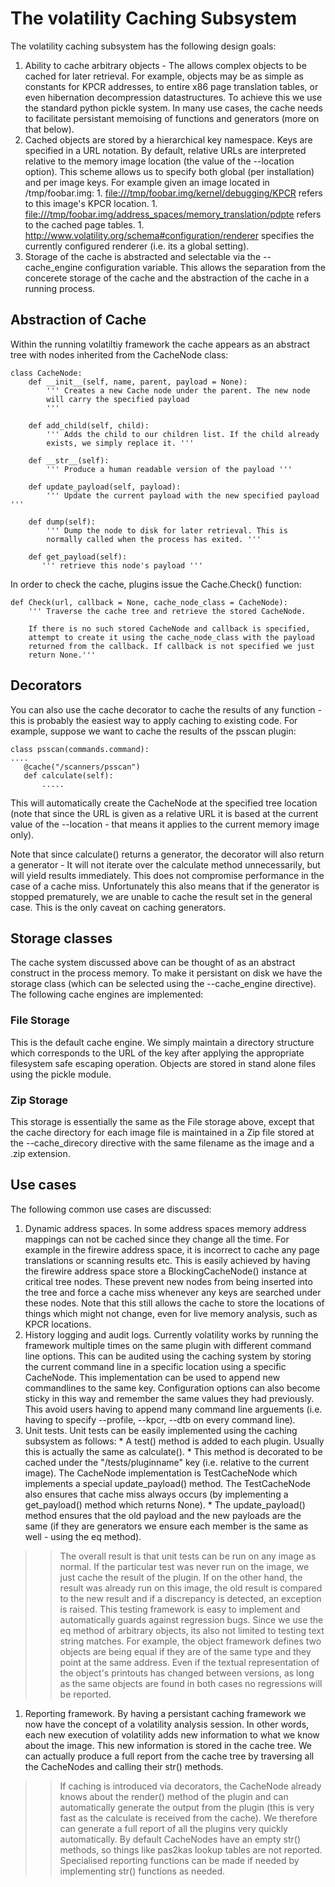 # The volatility Caching Subsystem #

The volatility caching subsystem has the following design goals:

  1. Ability to cache arbitrary objects - The allows complex objects to be cached for later retrieval. For example, objects may be as simple as constants for KPCR addresses, to entire x86 page translation tables, or even hibernation decompression datastructures. To achieve this we use the standard python pickle system. In many use cases, the cache needs to facilitate persistant memoising of functions and generators (more on that below).
  1. Cached objects are stored by a hierarchical key namespace. Keys are specified in a URL notation. By default, relative URLs are interpreted relative to the memory image location (the value of the --location option). This scheme allows us to specify both global (per installation) and per image keys. For example given an image located in /tmp/foobar.img:
    1. [file:///tmp/foobar.img/kernel/debugging/KPCR](file:///tmp/foobar.img/kernel/debugging/KPCR) refers to this image's KPCR location.
    1. [file:///tmp/foobar.img/address_spaces/memory_translation/pdpte](file:///tmp/foobar.img/address_spaces/memory_translation/pdpte) refers to the cached page tables.
    1. http://www.volatility.org/schema#configuration/renderer specifies the currently configured renderer (i.e. its a global setting).
  1. Storage of the cache is abstracted and selectable via the --cache\_engine configuration variable. This allows the separation from the concerete storage of the cache and the abstraction of the cache in a running process.

## Abstraction of Cache ##

Within the running volatiltiy framework the cache appears as an
abstract tree with nodes inherited from the CacheNode class:

```
class CacheNode:
    def __init__(self, name, parent, payload = None):
        ''' Creates a new Cache node under the parent. The new node
        will carry the specified payload
        '''

    def add_child(self, child):
        ''' Adds the child to our children list. If the child already
        exists, we simply replace it. '''

    def __str__(self):
        ''' Produce a human readable version of the payload '''

    def update_payload(self, payload):
        ''' Update the current payload with the new specified payload '''

    def dump(self):
        ''' Dump the node to disk for later retrieval. This is
        normally called when the process has exited. '''

    def get_payload(self):
       ''' retrieve this node's payload '''
```

In order to check the cache, plugins issue the Cache.Check() function:

```
def Check(url, callback = None, cache_node_class = CacheNode):
    ''' Traverse the cache tree and retrieve the stored CacheNode.

    If there is no such stored CacheNode and callback is specified,
    attempt to create it using the cache_node_class with the payload
    returned from the callback. If callback is not specified we just
    return None.'''
```

## Decorators ##

You can also use the cache decorator to cache the results of any
function - this is probably the easiest way to apply caching to
existing code. For example, suppose we want to cache the results of
the psscan plugin:

```
class psscan(commands.command):
....
   @cache("/scanners/psscan")
   def calculate(self):
       .....
```

This will automatically create the CacheNode at the specified tree
location (note that since the URL is given as a relative URL it is
based at the current value of the --location - that means it applies
to the current memory image only).

Note that since calculate() returns a generator, the decorator will
also return a generator - It will not iterate over the calculate
method unnecessarily, but will yield results immediately. This does
not compromise performance in the case of a cache miss. Unfortunately
this also means that if the generator is stopped prematurely, we are
unable to cache the result set in the general case. This is the only
caveat on caching generators.

## Storage classes ##

The cache system discussed above can be thought of as an abstract
construct in the process memory. To make it persistant on disk we have
the storage class (which can be selected using the --cache\_engine
directive). The following cache engines are implemented:

### File Storage ###

This is the default cache engine. We simply maintain a directory
structure which corresponds to the URL of the key after applying the
appropriate filesystem safe escaping operation. Objects are stored in
stand alone files using the pickle module.

### Zip Storage ###

This storage is essentially the same as the File storage above, except
that the cache directory for each image file is maintained in a Zip
file stored at the --cache\_direcory directive with the same filename
as the image and a .zip extension.

## Use cases ##

The following common use cases are discussed:

  1. Dynamic address spaces. In some address spaces memory address mappings can not be cached since they change all the time. For example in the firewire address space, it is incorrect to cache any page translations or scanning results etc. This is easily achieved by having the firewire address space store a BlockingCacheNode() instance at critical tree nodes. These prevent new nodes from being inserted into the tree and force a cache miss whenever any keys are searched under these nodes. Note that this still allows the cache to store the locations of things which might not change, even for live memory analysis, such as KPCR locations.
  1. History logging and audit logs. Currently volatility works by running the framework multiple times on the same plugin with different command line options. This can be audited using the caching system by storing the current command line in a specific location using a specific CacheNode. This implementation can be used to append new commandlines to the same key. Configuration options can also become sticky in this way and remember the same values they had previously. This avoid users having to append many command line arguements (i.e. having to specify --profile, --kpcr, --dtb on every command line).
  1. Unit tests.  Unit tests can be easily implemented using the caching subsystem as follows:
    * A test() method is added to each plugin. Usually this is actually the same as calculate().
    * This method is decorated to be cached under the "/tests/pluginname" key (i.e. relative to the current image). The CacheNode implementation is TestCacheNode which implements a special update\_payload() method. The TestCacheNode also ensures that cache miss always occurs (by implementing a get\_payload() method which returns None).
    * The update\_payload() method ensures that the old payload and the new payloads are the same (if they are generators we ensure each member is the same as well - using the eq method).
> > The overall result is that unit tests can be run on any image as normal. If the particular test was never run on the image, we just cache the result of the plugin. If on the other hand, the result was already run on this image, the old result is compared to the new result and if a discrepancy is detected, an exception is raised.
> > This testing framework is easy to implement and automatically guards against regression bugs. Since we use the eq method of arbitrary objects, its also not limited to testing text string matches. For example, the object framework defines two objects are being equal if they are of the same type and they point at the same address. Even if the textual representation of the object's printouts has changed between versions, as long as the same objects are found in both cases no regressions will be reported.
  1. Reporting framework. By having a persistant caching framework we now have the concept of a volatility analysis session. In other words, each new execution of volatility adds new information to what we know about the image. This new information is stored in the cache tree. We can actually produce a full report from the cache tree by traversing all the CacheNodes and calling their str() methods.
> > If caching is introduced via decorators, the CacheNode already knows about the render() method of the plugin and can automatically generate the output from the plugin (this is very fast as the calculate is received from the cache). We therefore can generate a full report of all the plugins very quickly automatically.
> > By default CacheNodes have an empty str() methods, so things like pas2kas lookup tables are not reported. Specialised reporting functions can be made if needed by implementing str() functions as needed.